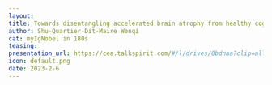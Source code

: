 ```yaml
---
layout:
title: Towards disentangling accelerated brain atrophy from healthy cognitive aging ? A fold-based approach.
author: Shu-Quartier-Dit-Maire Wenqi
cat: myIgNobel in 180s
teasing: 
presentation_url: https://cea.talkspirit.com/#/l/drives/8bdnaa?clip=all&type=drive
icon: default.png
date: 2023-2-6
---
```

